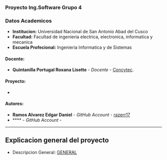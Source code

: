 ### Proyecto Ing.Software Grupo 4
### Datos Academicos 

- **Institucion:** Universidad Nacional de San Antonio Abad del Cusco
- **Facultad:** Facultad de ingenieria electrica, electronica, informatica y mecanica
- **Escuela Profecional:** Ingenieria Informatica y de Sistemas

#### Docente:
- **Quintanilla Portugal Roxana Lisette** - _Docente_ - [Concytec](http://directorio.concytec.gob.pe/appDirectorioCTI/VerDatosInvestigador.do?id_investigador=40930).

#### Proyecto:

- 

#### Autores:
- **Ramos Alvarez Edgar Daniel** - _GitHub Account_ - [razerr17](https://github.com/razerr17)
- **** - _GitHub Account_ - []()
---
## Explicacion general del proyecto
- Descripcion General: [GENERAL]()
